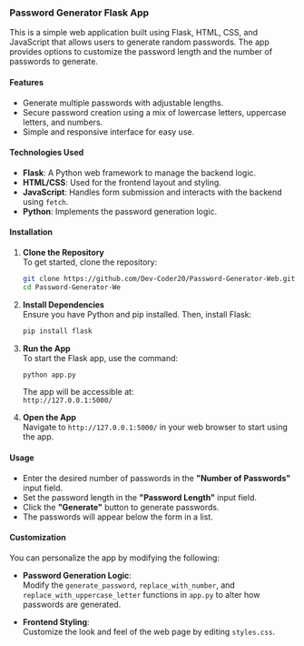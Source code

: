 ### Password Generator Flask App

This is a simple web application built using Flask, HTML, CSS, and JavaScript that allows users to generate random passwords. The app provides options to customize the password length and the number of passwords to generate.

#### Features
- Generate multiple passwords with adjustable lengths.
- Secure password creation using a mix of lowercase letters, uppercase letters, and numbers.
- Simple and responsive interface for easy use.

#### Technologies Used
- **Flask**: A Python web framework to manage the backend logic.
- **HTML/CSS**: Used for the frontend layout and styling.
- **JavaScript**: Handles form submission and interacts with the backend using `fetch`.
- **Python**: Implements the password generation logic.

#### Installation

1. **Clone the Repository**  
   To get started, clone the repository:
   ```bash
   git clone https://github.com/Dev-Coder20/Password-Generator-Web.git
   cd Password-Generator-We
   ```

2. **Install Dependencies**  
   Ensure you have Python and pip installed. Then, install Flask:
   ```bash
   pip install flask
   ```

3. **Run the App**  
   To start the Flask app, use the command:
   ```bash
   python app.py
   ```
   The app will be accessible at:  
   `http://127.0.0.1:5000/`

4. **Open the App**  
   Navigate to `http://127.0.0.1:5000/` in your web browser to start using the app.

#### Usage
- Enter the desired number of passwords in the **"Number of Passwords"** input field.
- Set the password length in the **"Password Length"** input field.
- Click the **"Generate"** button to generate passwords.
- The passwords will appear below the form in a list.

#### Customization
You can personalize the app by modifying the following:

- **Password Generation Logic**:  
  Modify the `generate_password`, `replace_with_number`, and `replace_with_uppercase_letter` functions in `app.py` to alter how passwords are generated.

- **Frontend Styling**:  
  Customize the look and feel of the web page by editing `styles.css`.
